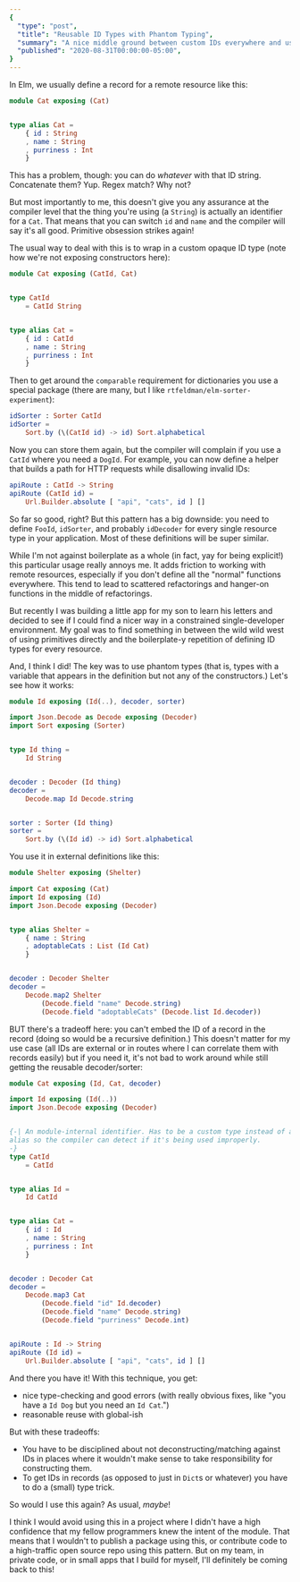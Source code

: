 ```yaml
---
{
  "type": "post",
  "title": "Reusable ID Types with Phantom Typing",
  "summary": "A nice middle ground between custom IDs everywhere and using Ints or whatever.",
  "published": "2020-08-31T00:00:00-05:00",
}
---
```


In Elm, we usually define a record for a remote resource like this:

```elm
module Cat exposing (Cat)


type alias Cat =
    { id : String
    , name : String
    , purriness : Int
    }
```

This has a problem, though: you can do *whatever* with that ID string.
Concatenate them? Yup.
Regex match? Why not?

But most importantly to me, this doesn't give you any assurance at the compiler level that the thing you're using (a `String`) is actually an identifier for a `Cat`.
That means that you can switch `id` and `name` and the compiler will say it's all good.
Primitive obsession strikes again!

The usual way to deal with this is to wrap in a custom opaque ID type (note how we're not exposing constructors here):

```elm
module Cat exposing (CatId, Cat)


type CatId
    = CatId String


type alias Cat =
    { id : CatId
    , name : String
    , purriness : Int
    }
```

Then to get around the `comparable` requirement for dictionaries you use a special package (there are many, but I like `rtfeldman/elm-sorter-experiment`):

```elm
idSorter : Sorter CatId
idSorter =
    Sort.by (\(CatId id) -> id) Sort.alphabetical
```

Now you can store them again, but the compiler will complain if you use a `CatId` where you need a `DogId`.
For example, you can now define a helper that builds a path for HTTP requests while disallowing invalid IDs:

```elm
apiRoute : CatId -> String
apiRoute (CatId id) =
    Url.Builder.absolute [ "api", "cats", id ] []
```

So far so good, right?
But this pattern has a big downside: you need to define `FooId`, `idSorter`, and probably `idDecoder` for every single resource type in your application.
Most of these definitions will be super similar.

While I'm not against boilerplate as a whole (in fact, yay for being explicit!) this particular usage really annoys me.
It adds friction to working with remote resources, especially if you don't define all the "normal" functions everywhere.
This tend to lead to scattered refactorings and hanger-on functions in the middle of refactorings.

But recently I was building a little app for my son to learn his letters and decided to see if I could find a nicer way in a constrained single-developer environment.
My goal was to find something in between the wild wild west of using primitives directly and the boilerplate-y repetition of defining ID types for every resource.

And, I think I did!
The key was to use phantom types (that is, types with a variable that appears in the definition but not any of the constructors.)
Let's see how it works:

```elm
module Id exposing (Id(..), decoder, sorter)

import Json.Decode as Decode exposing (Decoder)
import Sort exposing (Sorter)


type Id thing =
    Id String


decoder : Decoder (Id thing)
decoder =
    Decode.map Id Decode.string


sorter : Sorter (Id thing)
sorter =
    Sort.by (\(Id id) -> id) Sort.alphabetical
```

You use it in external definitions like this:

```elm
module Shelter exposing (Shelter)

import Cat exposing (Cat)
import Id exposing (Id)
import Json.Decode exposing (Decoder)


type alias Shelter =
    { name : String
    , adoptableCats : List (Id Cat)
    }


decoder : Decoder Shelter
decoder =
    Decode.map2 Shelter
        (Decode.field "name" Decode.string)
        (Decode.field "adoptableCats" (Decode.list Id.decoder))
```

BUT there's a tradeoff here: you can't embed the ID of a record in the record (doing so would be a recursive definition.)
This doesn't matter for my use case (all IDs are external or in routes where I can correlate them with records easily) but if you need it, it's not bad to work around while still getting the reusable decoder/sorter:

```elm
module Cat exposing (Id, Cat, decoder)

import Id exposing (Id(..))
import Json.Decode exposing (Decoder)


{-| An module-internal identifier. Has to be a custom type instead of an
alias so the compiler can detect if it's being used improperly.
-}
type CatId
    = CatId


type alias Id =
    Id CatId


type alias Cat =
    { id : Id
    , name : String
    , purriness : Int
    }


decoder : Decoder Cat
decoder =
    Decode.map3 Cat
        (Decode.field "id" Id.decoder)
        (Decode.field "name" Decode.string)
        (Decode.field "purriness" Decode.int)


apiRoute : Id -> String
apiRoute (Id id) =
    Url.Builder.absolute [ "api", "cats", id ] []
```

And there you have it!
With this technique, you get:

- nice type-checking and good errors (with really obvious fixes, like "you have a `Id Dog` but you need an `Id Cat`.")
- reasonable reuse with global-ish

But with these tradeoffs:

- You have to be disciplined about not deconstructing/matching against IDs in places where it wouldn't make sense to take responsibility for constructing them.
- To get IDs in records (as opposed to just in `Dict`s or whatever) you have to do a (small) type trick.

So would I use this again?
As usual, *maybe*!

I think I would avoid using this in a project where I didn't have a high confidence that my fellow programmers knew the intent of the module.
That means that I wouldn't to publish a package using this, or contribute code to a high-traffic open source repo using this pattern.
But on my team, in private code, or in small apps that I build for myself, I'll definitely be coming back to this!
